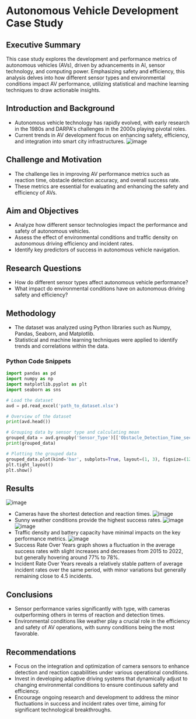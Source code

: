 # Autonomous Vehicle Development Case Study

## Executive Summary
This case study explores the development and performance metrics of autonomous vehicles (AVs), driven by advancements in AI, sensor technology, and computing power. Emphasizing safety and efficiency, this analysis delves into how different sensor types and environmental conditions impact AV performance, utilizing statistical and machine learning techniques to draw actionable insights.

## Introduction and Background
- Autonomous vehicle technology has rapidly evolved, with early research in the 1980s and DARPA's challenges in the 2000s playing pivotal roles.
- Current trends in AV development focus on enhancing safety, efficiency, and integration into smart city infrastructures.
![image](https://github.com/OnonaChukwu/Autonomous-Vehicle-Development/assets/155753951/6a757244-c46c-4a46-840a-990d5796871d)

## Challenge and Motivation
- The challenge lies in improving AV performance metrics such as reaction time, obstacle detection accuracy, and overall success rate. 
- These metrics are essential for evaluating and enhancing the safety and efficiency of AVs.

## Aim and Objectives
- Analyze how different sensor technologies impact the performance and safety of autonomous vehicles.
- Assess the effect of environmental conditions and traffic density on autonomous driving efficiency and incident rates.
- Identify key predictors of success in autonomous vehicle navigation.

## Research Questions
- How do different sensor types affect autonomous vehicle performance?
- What impact do environmental conditions have on autonomous driving safety and efficiency?

## Methodology
- The dataset was analyzed using Python libraries such as Numpy, Pandas, Seaborn, and Matplotlib. 
- Statistical and machine learning techniques were applied to identify trends and correlations within the data.

### Python Code Snippets
```python
import pandas as pd
import numpy as np
import matplotlib.pyplot as plt
import seaborn as sns

# Load the dataset
avd = pd.read_excel('path_to_dataset.xlsx')

# Overview of the dataset
print(avd.head())

# Grouping data by sensor type and calculating mean
grouped_data = avd.groupby('Sensor_Type')[['Obstacle_Detection_Time_seconds', 'Reaction_Time_seconds', 'Success_Rate']].mean()
print(grouped_data)

# Plotting the grouped data
grouped_data.plot(kind='bar', subplots=True, layout=(1, 3), figsize=(12, 5), legend=False)
plt.tight_layout()
plt.show()
```

## Results
![image](https://github.com/OnonaChukwu/Autonomous-Vehicle-Development/assets/155753951/f4a3ae2c-bb27-4623-a778-4d3126cd200c)
- Cameras have the shortest detection and reaction times.
![image](https://github.com/OnonaChukwu/Autonomous-Vehicle-Development/assets/155753951/ec2ed2c9-d396-47f0-a021-831a87f5e4c2)
- Sunny weather conditions provide the highest success rates.
![image](https://github.com/OnonaChukwu/Autonomous-Vehicle-Development/assets/155753951/93279a10-aa12-4b09-a343-dd5e1d1b47e9)
![image](https://github.com/OnonaChukwu/Autonomous-Vehicle-Development/assets/155753951/2d1f6869-18aa-4c82-94d6-661f2b7991f1)
- Traffic density and battery capacity have minimal impacts on the key performance metrics.
![image](https://github.com/OnonaChukwu/Autonomous-Vehicle-Development/assets/155753951/848b14de-8e6e-43d6-abf7-a505cf8bce2b)
- Success Rate Over Years graph shows a fluctuation in the average success rates with slight increases and decreases from 2015 to 2022, but generally hovering around 77% to 78%.
- Incident Rate Over Years reveals a relatively stable pattern of average incident rates over the same period, with minor variations but generally remaining close to 4.5 incidents.

## Conclusions
- Sensor performance varies significantly with type, with cameras outperforming others in terms of reaction and detection times.
- Environmental conditions like weather play a crucial role in the efficiency and safety of AV operations, with sunny conditions being the most favorable.

## Recommendations
- Focus on the integration and optimization of camera sensors to enhance detection and reaction capabilities under various operational conditions.
- Invest in developing adaptive driving systems that dynamically adjust to changing environmental conditions to ensure continuous safety and efficiency.
- Encourage ongoing research and development to address the minor fluctuations in success and incident rates over time, aiming for significant technological breakthroughs.

